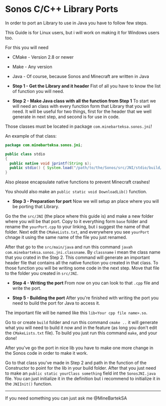Sonos C/C++ Library Ports
======

In order to port an Library to use in Java you have to follow few steps.

This Guide is for Linux users, but i will work on making it for Windows users too.

For this you will need
* CMake - Version 2.8 or newer
* Make - Any version
* Java - Of course, because Sonos and Minecraft are written in Java

* **Step 1 - Get the Library and it header**
Fist of all you have to know the list of function you will need.

* **Step 2 - Make Java class with all the function from Step 1**
To start we will need an class with every function form that Library that you will need.
It will be useful for two things, first for the header that we well generate in next step, and second is for use in code.

Those classes must be located in package `com.minebarteksa.sonos.jni`!

An example of that class:
```java
package com.minebarteksa.sonos.jni;

public class stdio
{
  public native void jprintf(String s);
  public stdio() { System.load("/path/to/the/Sonos/src/JNI/stdio/build/libstdioport.so"); }
}
```

Also please encapsulate native functions to prevent Minecraft crashes!

You should also make an `public static void DownloadLib()` function.

* **Step 3 - Preparation for port**
Now we will setup an place where you will be porting that Library.

Go the the `src/JNI` (the place where this guide is) and make a new folder where you will be that port.
Copy to it everything form `base` folder and rename the `yourPort.cpp` to your linking, but i suggest the name of that folder.
Next edit the `CMakeLists.txt`, and everywhere you see `yourPort` chnage it using the same name of the file you just renamed.

After that go to the `src/main/java` and run this command `javah com.minebarteksa.sonos.jni.classname`.
By `classname` i mean the class name that you crated in the Step 2.
This command will generate an important header file that contains all the native function you created in that class.
To those function you will be writing some code in the next step.
Move that file to the folder you created in `src/JNI`.

* **Step 4 - Writing the port**
From now on you can look to that `.cpp` file and write the port.

* **Step 5 - Building the port**
After you're finished with writing the port you need to build the port for Java to access it.

The important file will be named like this `lib<Your cpp file name>.so`.

Go to or create `build` folder and run this command `cmake ..` it will generate what you will need to build it now and in the feature (as long you don't edit the `CMakeLists.txt` file).
To build you just run this command `make`, and your done!

After you've go the port in nice lib you have to make one more change in the Sonos code in order to make it work.

Go to that class you've made in Step 2 and path in the function of the Constructor to point for the lib in your build folder.
After that you just need to make an `public static yourClass something` field int the `SonosJNI.java` file.
You can just initialize it in the definition but i recommend to initialize it in the `JNIInit()` function.

***

If you need something you can just ask me @MineBartekSA
